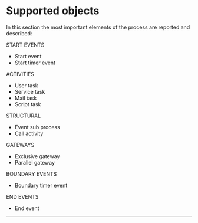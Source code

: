 # Supported objects

In this section the most important elements of the process are reported and described:

START EVENTS

* Start event
* Start timer event

ACTIVITIES

* User task
* Service task
* Mail task
* Script task

STRUCTURAL

* Event sub process
* Call activity

GATEWAYS

* Exclusive gateway
* Parallel gateway

BOUNDARY EVENTS

* Boundary timer event

END EVENTS

* End event

---



